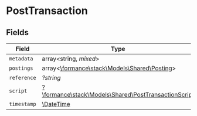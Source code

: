 # PostTransaction


## Fields

| Field                                                                                                | Type                                                                                                 | Required                                                                                             | Description                                                                                          | Example                                                                                              |
| ---------------------------------------------------------------------------------------------------- | ---------------------------------------------------------------------------------------------------- | ---------------------------------------------------------------------------------------------------- | ---------------------------------------------------------------------------------------------------- | ---------------------------------------------------------------------------------------------------- |
| `metadata`                                                                                           | array<string, *mixed*>                                                                               | :heavy_minus_sign:                                                                                   | N/A                                                                                                  |                                                                                                      |
| `postings`                                                                                           | array<[\formance\stack\Models\Shared\Posting](../../Models/Shared/Posting.md)>                       | :heavy_minus_sign:                                                                                   | N/A                                                                                                  |                                                                                                      |
| `reference`                                                                                          | *?string*                                                                                            | :heavy_minus_sign:                                                                                   | N/A                                                                                                  | ref:001                                                                                              |
| `script`                                                                                             | [?\formance\stack\Models\Shared\PostTransactionScript](../../Models/Shared/PostTransactionScript.md) | :heavy_minus_sign:                                                                                   | N/A                                                                                                  |                                                                                                      |
| `timestamp`                                                                                          | [\DateTime](https://www.php.net/manual/en/class.datetime.php)                                        | :heavy_minus_sign:                                                                                   | N/A                                                                                                  |                                                                                                      |